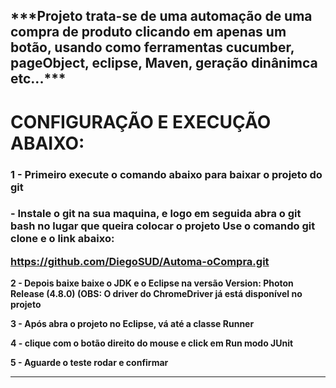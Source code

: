 
<h2>***Projeto trata-se de uma automação de uma compra de produto clicando em apenas um botão,
usando como ferramentas cucumber, pageObject, eclipse, Maven, geração dinânimca etc...***</h2>

<h1>CONFIGURAÇÃO E EXECUÇÃO ABAIXO:</H1>


<h3><b>1 - Primeiro execute o comando abaixo para baixar o projeto do git<b></h3>
<h3><b> - Instale o git na sua maquina, e logo em seguida abra o git bash no lugar que queira colocar o projeto
  Use o comando git clone e o link abaixo:
   
  https://github.com/DiegoSUD/Automa-oCompra.git<b></h3>

<b>2 - Depois baixe baixe o JDK e o Eclipse na versão Version: Photon Release (4.8.0)<b>
    (OBS: O driver do ChromeDriver já está disponível no projeto

3 - Após abra o projeto no Eclipse, vá até a classe Runner

4 -  clique com o botão direito do mouse e click em Run modo JUnit

5 - Aguarde o teste rodar e confirmar

-------------------------------------------------------------------------------------------




